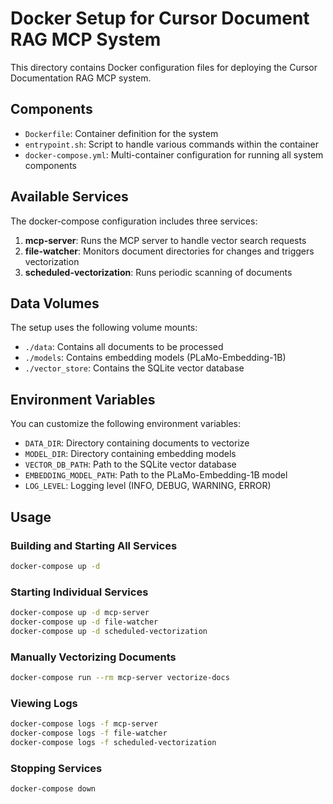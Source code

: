 # Docker Setup for Cursor Document RAG MCP System

This directory contains Docker configuration files for deploying the Cursor Documentation RAG MCP system.

## Components

- `Dockerfile`: Container definition for the system
- `entrypoint.sh`: Script to handle various commands within the container
- `docker-compose.yml`: Multi-container configuration for running all system components

## Available Services

The docker-compose configuration includes three services:

1. **mcp-server**: Runs the MCP server to handle vector search requests
2. **file-watcher**: Monitors document directories for changes and triggers vectorization
3. **scheduled-vectorization**: Runs periodic scanning of documents

## Data Volumes

The setup uses the following volume mounts:

- `./data`: Contains all documents to be processed
- `./models`: Contains embedding models (PLaMo-Embedding-1B)
- `./vector_store`: Contains the SQLite vector database

## Environment Variables

You can customize the following environment variables:

- `DATA_DIR`: Directory containing documents to vectorize
- `MODEL_DIR`: Directory containing embedding models
- `VECTOR_DB_PATH`: Path to the SQLite vector database
- `EMBEDDING_MODEL_PATH`: Path to the PLaMo-Embedding-1B model
- `LOG_LEVEL`: Logging level (INFO, DEBUG, WARNING, ERROR)

## Usage

### Building and Starting All Services

```bash
docker-compose up -d
```

### Starting Individual Services

```bash
docker-compose up -d mcp-server
docker-compose up -d file-watcher
docker-compose up -d scheduled-vectorization
```

### Manually Vectorizing Documents

```bash
docker-compose run --rm mcp-server vectorize-docs
```

### Viewing Logs

```bash
docker-compose logs -f mcp-server
docker-compose logs -f file-watcher
docker-compose logs -f scheduled-vectorization
```

### Stopping Services

```bash
docker-compose down
```
